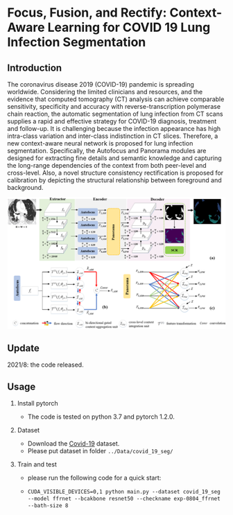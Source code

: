 # Focus, Fusion, and Rectify: Context-Aware Learning for COVID 19 Lung Infection Segmentation

## Introduction

The coronavirus disease 2019 (COVID-19) pandemic is spreading worldwide. Considering the limited clinicians and resources, and the evidence that computed tomography (CT) analysis can achieve comparable sensitivity, specificity and accuracy with reverse-transcription polymerase chain reaction, the automatic segmentation of lung infection from CT scans supplies a rapid and effective strategy for COVID-19 diagnosis, treatment and follow-up. It is challenging because the infection appearance has high intra-class variation and inter-class indistinction in CT slices. Therefore, a new context-aware neural network is proposed for lung infection segmentation. Specifically, the Autofocus and Panorama modules are designed for extracting fine details and semantic knowledge and capturing the long-range dependencies of the context from both peer-level and cross-level. Also, a novel structure consistency rectification is proposed for calibration by depicting the structural relationship between foreground and background.

![image](img/overview.png)

## Update

2021/8: the code released.

## Usage

1. Install pytorch 

   - The code is tested on python 3.7 and pytorch 1.2.0.

2. Dataset
   - Download the [Covid-19](https://medicalsegmentation.com/covid19/) dataset.
   - Please put dataset in folder `../Data/covid_19_seg/`

3. Train and test

   - please run the following code for a quick start:

   - ```shell
     CUDA_VISIBLE_DEVICES=0,1 python main.py --dataset covid_19_seg --model ffrnet --bcakbone resnet50 --checkname exp-0804_ffrnet --bath-size 8
     ```


